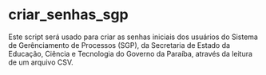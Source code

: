 # criar_senhas_sgp
Este script será usado para criar as senhas iniciais dos usuários do Sistema de Gerênciamento de Processos (SGP), da Secretaria de Estado da Educação, Ciência e Tecnologia do Governo da Paraíba, através da leitura de um arquivo CSV.
